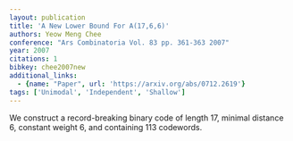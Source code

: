 ```yaml
---
layout: publication
title: 'A New Lower Bound For A(17,6,6)'
authors: Yeow Meng Chee
conference: "Ars Combinatoria Vol. 83 pp. 361-363 2007"
year: 2007
citations: 1
bibkey: chee2007new
additional_links:
  - {name: "Paper", url: 'https://arxiv.org/abs/0712.2619'}
tags: ['Unimodal', 'Independent', 'Shallow']
---
```

We construct a record-breaking binary code of length 17, minimal distance 6,
constant weight 6, and containing 113 codewords.
